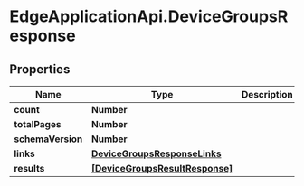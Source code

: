# EdgeApplicationApi.DeviceGroupsResponse

## Properties

Name | Type | Description | Notes
------------ | ------------- | ------------- | -------------
**count** | **Number** |  | 
**totalPages** | **Number** |  | 
**schemaVersion** | **Number** |  | 
**links** | [**DeviceGroupsResponseLinks**](DeviceGroupsResponseLinks.md) |  | 
**results** | [**[DeviceGroupsResultResponse]**](DeviceGroupsResultResponse.md) |  | 


